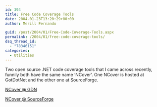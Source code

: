 ```yaml
---
id: 394
title: Free Code Coverage Tools
date: 2004-01-23T13:20:29+00:00
author: Merill Fernando

guid: /post/2004/01/Free-Code-Coverage-Tools.aspx
permalink: /2004/01/free-code-coverage-tools/
dsq_thread_id:
  - "78346151"
categories:
  - Utilities
---
```

<body xmlns="http://www.w3.org/1999/xhtml">
    <div class="Section1">
        <p class="MsoNormal">
            Two open source .NET code coverage tools that I came across recently, funnily both
            have the same name &lsquo;NCover&rsquo;. One NCover is hosted at GotDotNet and the
            other one at SourceForge.
        </p>
        <p class="MsoNormal">
            <a href="http://www.gotdotnet.com/community/workspaces/workspace.aspx?ID=3122EE1A-46E7-48A5-857E-AAD6739EF6B9">NCover
            @ GDN</a>
        </p>
        <p class="MsoNormal">
            <a href="http://sourceforge.net/projects/ncover">NCover @ SourceForge</a>
        </p>
    </div>
</body>